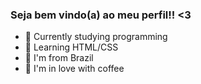 ### Seja bem vindo(a) ao meu perfil!! <3

- 🤍 Currently studying programming
- 🤍 Learning HTML/CSS 
- 🤍 I'm from Brazil
- 🤍 I'm in love with coffee

